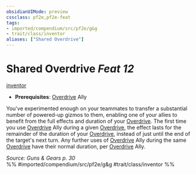 ```yaml
---
obsidianUIMode: preview
cssclass: pf2e,pf2e-feat
tags:
- imported/compendium/src/pf2e/g&g
- trait/class/inventor
aliases: ["Shared Overdrive"]
---
```

# Shared Overdrive  *Feat 12*  
[inventor](rules/traits/inventor-g-g.md)  

- **Prerequisites**: [Overdrive](overdrive-g-g.md) Ally

You've experimented enough on your teammates to transfer a substantial number of powered-up gizmos to them, enabling one of your allies to benefit from the full effects and duration of your [Overdrive](overdrive-g-g.md). The first time you use [Overdrive](overdrive-g-g.md) Ally during a given [Overdrive](overdrive-g-g.md), the effect lasts for the remainder of the duration of your [Overdrive](overdrive-g-g.md), instead of just until the end of the target's next turn. Any further uses of [Overdrive](overdrive-g-g.md) Ally during the same [Overdrive](overdrive-g-g.md) have their normal duration, per [Overdrive](overdrive-g-g.md) Ally.

*Source: Guns & Gears p. 30*  
%% #imported/compendium/src/pf2e/g&g #trait/class/inventor %%